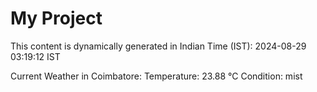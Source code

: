 # My Project

This content is dynamically generated in Indian Time (IST): 2024-08-29 03:19:12 IST


Current Weather in Coimbatore:
Temperature: 23.88 °C
Condition: mist
